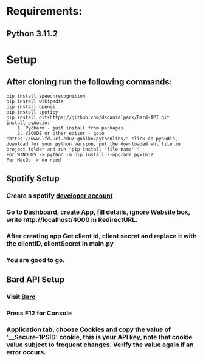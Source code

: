 # Requirements:

## Python 3.11.2
# Setup
## After cloning run the following commands:
    pip install speechrecognition   
    pip install wikipedia
    pip install openai
    pip install spotipy
    pip install git+https://github.com/dsdanielpark/Bard-API.git
    install pyAudio:
        1. Pycharm - just install from packages
        2. VSCODE or other editor - goto "https://www.lfd.uci.edu/~gohlke/pythonlibs/" click on pyaudio, download for your python version, put the downloaded whl file in project folder and run "pip install 'file name' " 
    For WINDOWS -> python -m pip install --upgrade pywin32 
    For MacOs -> no need

## Spotify Setup
### Create a spotify [developer account](https://developer.spotify.com/)
### Go to Dashboard, create App, fill details, ignore Website box, write http://localhost/4000 in RedirectURL.
### After creating app Get client id, client secret and replace it with the clientID, clientSecret in main.py
### You are good to go.

## Bard API Setup

### Visit [Bard](https://bard.google.com/)

### Press F12 for Console

### Application tab, choose Cookies and copy the value of '__Secure-1PSID' cookie, this is your API key, note that cookie value subject to frequent changes. Verify the value again if an error occurs.
